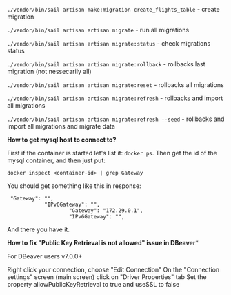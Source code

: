 `./vendor/bin/sail artisan make:migration create_flights_table` - create migration

`./vendor/bin/sail artisan artisan migrate` - run all migrations

`./vendor/bin/sail artisan artisan migrate:status` - check migrations status

`./vendor/bin/sail artisan artisan migrate:rollback` - rollbacks last migration (not nessecarily all)

`./vendor/bin/sail artisan artisan migrate:reset` - rollbacks all migrations

`./vendor/bin/sail artisan artisan migrate:refresh` - rollbacks and import all migrations

`./vendor/bin/sail artisan artisan migrate:refresh --seed` - rollbacks and import all migrations and migrate data

**How to get mysql host to connect to?**

First if the container is started let's list it: `docker ps`. Then get the id of the mysql container, and then just put:

`docker inspect <container-id> | grep Gateway`

You should get something like this in response:

```
 "Gateway": "",
            "IPv6Gateway": "",
                    "Gateway": "172.29.0.1",
                    "IPv6Gateway": "",
```

And there you have it. 

**How to fix "Public Key Retrieval is not allowed" issue in DBeaver***

For DBeaver users v7.0.0+

Right click your connection, choose "Edit Connection"
On the "Connection settings" screen (main screen) click on "Driver Properties" tab
Set the property allowPublicKeyRetrieval to true and useSSL to false



